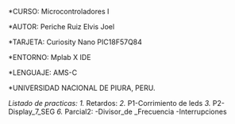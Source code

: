 *CURSO: Microcontroladores I


*AUTOR: Periche Ruiz Elvis Joel


*TARJETA: Curiosity Nano PIC18F57Q84


*ENTORNO: Mplab X IDE


*LENGUAJE: AMS-C


*UNIVERSIDAD NACIONAL DE PIURA, PERU.


*Listado de practicas:*
	*1.* Retardos:
	*2.* P1-Corrimiento de leds
	*3.* P2-Display_7_SEG
	*6.* Parcial2:
		-Divisor_de _Frecuencia
		-Interrupciones
